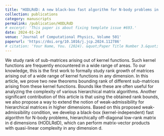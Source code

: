 ```yaml
---
title: "HODLRdD: A new black-box fast algorithm for N-body problems in d-dimensions with guaranteed error bounds: Applications to integral equations and support vector machines"
collection: publications
category: manuscripts
permalink: /publication/HODLRdD
# excerpt: 'This paper is about fixing template issue #693.'
date: 2024-01-24
venue: 'Journal of Computational Physics, Volume 501'
paperurl: 'https://doi.org/10.1016/j.jcp.2024.112786'
# citation: 'Your Name, You. (2024). &quot;Paper Title Number 3.&quot; <i>GitHub Journal of Bugs</i>. 1(3).'
---
```


We study rank of sub-matrices arising out of kernel functions. Such kernel functions are frequently encountered in a wide range of areas. To our knowledge, this is the first work to formally study rank growth of matrices arising out of a wide range of kernel functions in any dimension. In this article, we prove two new theorems bounding rank of different sub-matrices arising from these kernel functions. Bounds like these are often useful for analyzing the complexity of various hierarchical matrix algorithms. Another significant contribution of this article is that using the obtained rank bounds, we also propose a way to extend the notion of weak-admissibility for hierarchical matrices in higher dimensions. Based on this proposed weak-admissibility condition, we develop a black-box (kernel-independent) fast algorithm for N-body problems, hierarchically off-diagonal low-rank matrix in d dimensions (HODLRdD), which can perform matrix-vector products with quasi-linear complexity in any dimension d. 

